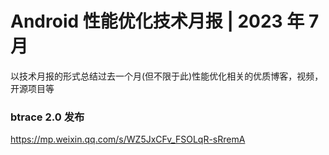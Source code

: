 # Android 性能优化技术月报 | 2023 年 7 月
以技术月报的形式总结过去一个月(但不限于此)性能优化相关的优质博客，视频，开源项目等

### btrace 2.0 发布
https://mp.weixin.qq.com/s/WZ5JxCFv_FSOLqR-sRremA